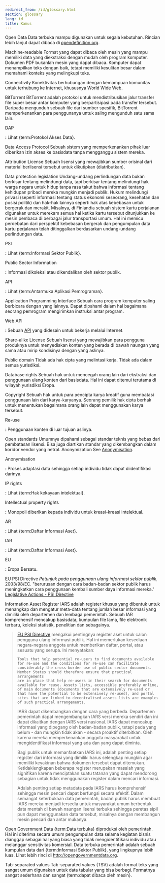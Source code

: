 ```yaml
---
redirect_from: /id/glossary.html
section: glossary
lang: id
title: Kamus
---
```


Open Data Data terbuka mampu digunakan untuk segala kebutuhan. Rincian lebih lanjut dapat dibaca di [opendefinition.org](http://www.opendefinition.org/).

Machine-readable Format yang dapat dibaca oleh mesin yang mampu memiliki data yang diekstraksi dengan mudah oleh program komputer. Dokumen PDF bukanlah mesin yang dapat dibaca. Komputer dapat menampilkan teks dengan baik, tetapi memiliki kesulitan besar dalam memahami konteks yang melingkupi teks.

Connectivity Konektivitas berhubungan dengan kemampuan komunitas untuk terhubung ke Internet, khususnya World Wide Web.

BitTorrent BitTorrent adalah protokol untuk mendistribusikan jalur transfer file super besar antar komputer yang berpartisipasi pada transfer tersebut. Daripada mengunduh sebuah file dari sumber spesifik, BitTorrent memperkenankan para penggunanya untuk saling mengunduh satu sama lain.

DAP

:   Lihat {term:Protokol Akses Data}.

Data Access Protocol Sebuah sistem yang memperkenankan pihak luar diberikan izin akses ke basisdata tanpa mengganggu sistem mereka.

Attribution License Sebuah lisensi yang mewajibkan sumber orisinal dari material berlisensi tersebut untuk dikutipkan (diatributkan).

Data protection legislation Undang-undang perlindungan data bukan berkisar tentang melindungi data, tapi berkisar tentang melindungi hak warga negara untuk hidup tanpa rasa takut bahwa informasi tentang kehidupan pribadi mereka mungkin menjadi publik. Hukum melindungi privasi (seperti informasi tentang status ekonomi seseorang, kesehatan dan posisi politik) dan hak-hak lainnya seperti hak atas kebebasan untuk bergerak dan merakit. Misalnya, di Finlandia sebuah sistem kartu perjalanan digunakan untuk merekam semua hal ketika kartu tersebut ditunjukkan ke mesin pembaca di berbagai jalur transportasi umum. Hal ini memicu perdebatan dari perspektif kebebasan bergerak dan pengumpulan data kartu perjalanan telah ditinggalkan berdasarkan undang-undang perlindungan data.

PSI

:   Lihat {term:Informasi Sektor Publik}.

Public Sector Information

:   Informasi dikoleksi atau dikendalikan oleh sektor publik.

API

:   Lihat {term:Antarmuka Aplikasi Pemrograman}.

Application Programming Interface Sebuah cara program komputer saling berbicara dengan yang lainnya. Dapat dipahami dalam hal bagaimana seorang pemrogram mengirimkan instruksi antar program.

Web API

:   Sebuah [API](/glossary/id/terms/api/) yang didesain untuk bekerja melalui Internet.

Share-alike License Sebuah lisensi yang mewajibkan para pengguna produknya untuk menyediakan konten yang berada di bawah naungan yang sama atau mirip kondisinya dengan yang aslinya.

Public domain Tidak ada hak cipta yang melintasi kerja. Tidak ada dalam semua yurisdiksi.

Database rights Sebuah hak untuk mencegah orang lain dari ekstraksi dan penggunaan ulang konten dari basisdata. Hal ini dapat ditemui terutama di wilayah yurisdiksi Eropa.

Copyright Sebuah hak untuk para pencipta karya kreatif guna membatasi penggunaan lain dari karya-karyanya. Seorang pemilik hak cipta berhak untuk menentukan bagaimana orang lain dapat menggunakan karya tersebut.

Re-use

:   Penggunaan konten di luar tujuan aslinya.

Open standards Umumnya dipahami sebagai standar teknis yang bebas dari pembatasan lisensi. Bisa juga diartikan standar yang dikembangkan dalam koridor vendor yang netral. Anonymization See [Anonymisation](/glossary/id/terms/anonymisation/).

Anonymisation

:   Proses adaptasi data sehingga setiap individu tidak dapat diidentifikasi darinya.

IP rights

:   Lihat {term:Hak kekayaan intelektual}.

Intellectual property rights

:   Monopoli diberikan kepada individu untuk kreasi-kreasi intelektual.

AR

:   Lihat {term:Daftar Informasi Aset}.

IAR

:   Lihat {term:Daftar Informasi Aset}.

EU

:   Eropa Bersatu.

EU PSI Directive *Petunjuk pada penggunaan ulang informasi sektor publik*, 2003/98/EC. "berurusan dengan cara badan-badan sektor publik harus meningkatkan cara penggunaan kembali sumber daya informasi mereka." [Legislative Actions - PSI Directive](http://ec.europa.eu/information_society/policy/psi/actions_eu/policy_actions/index_en.htm)

Information Asset Register IARS adalah register khusus yang dibentuk untuk menangkap dan mengatur meta-data tentang jumlah besar informasi yang dimiliki oleh departemen dan lembaga pemerintah. Sebuah IAR komprehensif mencakup basisdata, kumpulan file lama, file elektronik terbaru, koleksi statistik, penelitian dan sebagainya.

> [EU PSI Directive](/glossary/id/terms/eu-psi-directive/) mengakui pentingnya register aset untuk calon pengguna ulang informasi publik. Hal ini memerlukan kesediaan negara-negara anggota untuk memberikan daftar, portal, atau sesuatu yang serupa. Ini menyatakan:
>
>     Tools that help potential re-users to find documents available
>     for re-use and the conditions for re-use can facilitate
>     considerably the cross-border use of public sector documents.
>     Member States should therefore ensure that practical arrangements
>     are in place that help re-users in their search for documents
>     available for reuse. Assets lists, accessible preferably online,
>     of main documents (documents that are extensively re-used or
>     that have the potential to be extensively re-used), and portal
>     sites that are linked to decentralised assets lists are examples
>     of such practical arrangements.
>
> IARS dapat dikembangkan dengan cara yang berbeda. Departemen pemerintah dapat mengembangkan IARS versi mereka sendiri dan ini dapat dikaitkan dengan IARS versi nasional. IARS dapat mencakup informasi yang dipegang oleh badan-badan publik, tetapi pada yang belum - dan mungkin tidak akan - secara proaktif diterbitkan. Oleh karena mereka memperkenankan anggota masyarakat untuk mengidentifikasi informasi yang ada dan yang dapat diminta.
>
> Bagi publik untuk memanfaatkan IARS ini, adalah penting setiap register dari informasi yang dimiliki harus selengkap mungkin agar memiliki keyakinan bahwa dokumen tersebut dapat ditemukan. Ketidaklengkapan beberapa register merupakan masalah yang signifikan karena menciptakan suatu tatanan yang dapat mendorong sebagian untuk tidak menggunakan register dalam mencari informasi.
>
> Adalah penting setiap metadata pada IARS harus komprehensif sehingga mesin pencari dapat berfungsi secara efektif. Dalam semangat keterbukaan data pemerintah, badan publik harus membuat IARS mereka menjadi tersedia untuk masyarakat umum berbentuk data mentah di bawah naungan lisensi terbuka sehingga peretas sipil pun dapat menggunakan data tersebut, misalnya dengan membangun mesin pencari dan antar mukanya.

Open Government Data {term:Data terbuka} diproduksi oleh pemerintah. Hal ini diterima secara umum pengumpulan data selama kegiatan bisnis dianggap sebagai hal yang biasa yang tidak mengidentifikasi individu atau melanggar sensitivitas komersial. Data terbuka pemerintah adalah sebuah kumpulan data dari {term:Informasi Sektor Publik}, yang lingkupnya lebih luas. Lihat lebih rinci di <http://opengovernmentdata.org>.

Tab-separated values Tab-separated values (TSV) adalah format teks yang sangat umum digunakan untuk data tabular yang bisa berbagi. Formatnya sangat sederhana dan sangat {term:dapat dibaca oleh mesin}.
